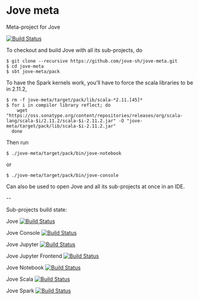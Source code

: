 # Jove meta

Meta-project for Jove

[![Build Status](https://travis-ci.org/jove-sh/jove-meta.svg?branch=master)](https://travis-ci.org/jove-sh/jove-meta)

To checkout and build Jove with all its sub-projects, do

    $ git clone --recursive https://github.com/jove-sh/jove-meta.git
    $ cd jove-meta
    $ sbt jove-meta/pack

To have the Spark kernels work, you'll have to force the scala libraries
to be in 2.11.2,

    $ rm -f jove-meta/target/pack/lib/scala-*2.11.[45]*
    $ for i in compiler library reflect; do
        wget "https://oss.sonatype.org/content/repositories/releases/org/scala-lang/scala-$i/2.11.2/scala-$i-2.11.2.jar" -O "jove-meta/target/pack/lib/scala-$i-2.11.2.jar"
      done

Then run

    $ ./jove-meta/target/pack/bin/jove-notebook

or

    $ ./jove-meta/target/pack/bin/jove-console

Can also be used to open Jove and all its sub-projects at once in an IDE.

--

Sub-projects build state:

Jove [![Build Status](https://travis-ci.org/jove-sh/jove.svg?branch=master)](https://travis-ci.org/jove-sh/jove)

Jove Console [![Build Status](https://travis-ci.org/jove-sh/jove-console.svg?branch=master)](https://travis-ci.org/jove-sh/jove-console)

Jove Jupyter [![Build Status](https://travis-ci.org/jove-sh/jove-jupyter.svg?branch=master)](https://travis-ci.org/jove-sh/jove-jupyter)

Jove Jupyter Frontend [![Build Status](https://travis-ci.org/jove-sh/jove-jupyter-frontend.svg?branch=master)](https://travis-ci.org/jove-sh/jove-jupyter-frontend)

Jove Notebook [![Build Status](https://travis-ci.org/jove-sh/jove-notebook.svg?branch=master)](https://travis-ci.org/jove-sh/jove-notebook)

Jove Scala [![Build Status](https://travis-ci.org/jove-sh/jove-scala.svg?branch=master)](https://travis-ci.org/jove-sh/jove-scala)

Jove Spark [![Build Status](https://travis-ci.org/jove-sh/jove-spark.svg?branch=master)](https://travis-ci.org/jove-sh/jove-spark)
